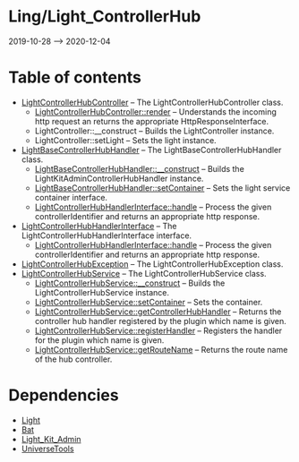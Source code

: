 Ling/Light_ControllerHub
================
2019-10-28 --> 2020-12-04




Table of contents
===========

- [LightControllerHubController](https://github.com/lingtalfi/Light_ControllerHub/blob/master/doc/api/Ling/Light_ControllerHub/Controller/LightControllerHubController.md) &ndash; The LightControllerHubController class.
    - [LightControllerHubController::render](https://github.com/lingtalfi/Light_ControllerHub/blob/master/doc/api/Ling/Light_ControllerHub/Controller/LightControllerHubController/render.md) &ndash; Understands the incoming http request an returns the appropriate HttpResponseInterface.
    - LightController::__construct &ndash; Builds the LightController instance.
    - LightController::setLight &ndash; Sets the light instance.
- [LightBaseControllerHubHandler](https://github.com/lingtalfi/Light_ControllerHub/blob/master/doc/api/Ling/Light_ControllerHub/ControllerHubHandler/LightBaseControllerHubHandler.md) &ndash; The LightBaseControllerHubHandler class.
    - [LightBaseControllerHubHandler::__construct](https://github.com/lingtalfi/Light_ControllerHub/blob/master/doc/api/Ling/Light_ControllerHub/ControllerHubHandler/LightBaseControllerHubHandler/__construct.md) &ndash; Builds the LightKitAdminControllerHubHandler instance.
    - [LightBaseControllerHubHandler::setContainer](https://github.com/lingtalfi/Light_ControllerHub/blob/master/doc/api/Ling/Light_ControllerHub/ControllerHubHandler/LightBaseControllerHubHandler/setContainer.md) &ndash; Sets the light service container interface.
    - [LightControllerHubHandlerInterface::handle](https://github.com/lingtalfi/Light_ControllerHub/blob/master/doc/api/Ling/Light_ControllerHub/ControllerHubHandler/LightControllerHubHandlerInterface/handle.md) &ndash; Process the given controllerIdentifier and returns an appropriate http response.
- [LightControllerHubHandlerInterface](https://github.com/lingtalfi/Light_ControllerHub/blob/master/doc/api/Ling/Light_ControllerHub/ControllerHubHandler/LightControllerHubHandlerInterface.md) &ndash; The LightControllerHubHandlerInterface interface.
    - [LightControllerHubHandlerInterface::handle](https://github.com/lingtalfi/Light_ControllerHub/blob/master/doc/api/Ling/Light_ControllerHub/ControllerHubHandler/LightControllerHubHandlerInterface/handle.md) &ndash; Process the given controllerIdentifier and returns an appropriate http response.
- [LightControllerHubException](https://github.com/lingtalfi/Light_ControllerHub/blob/master/doc/api/Ling/Light_ControllerHub/Exception/LightControllerHubException.md) &ndash; The LightControllerHubException class.
- [LightControllerHubService](https://github.com/lingtalfi/Light_ControllerHub/blob/master/doc/api/Ling/Light_ControllerHub/Service/LightControllerHubService.md) &ndash; The LightControllerHubService class.
    - [LightControllerHubService::__construct](https://github.com/lingtalfi/Light_ControllerHub/blob/master/doc/api/Ling/Light_ControllerHub/Service/LightControllerHubService/__construct.md) &ndash; Builds the LightControllerHubService instance.
    - [LightControllerHubService::setContainer](https://github.com/lingtalfi/Light_ControllerHub/blob/master/doc/api/Ling/Light_ControllerHub/Service/LightControllerHubService/setContainer.md) &ndash; Sets the container.
    - [LightControllerHubService::getControllerHubHandler](https://github.com/lingtalfi/Light_ControllerHub/blob/master/doc/api/Ling/Light_ControllerHub/Service/LightControllerHubService/getControllerHubHandler.md) &ndash; Returns the controller hub handler registered by the plugin which name is given.
    - [LightControllerHubService::registerHandler](https://github.com/lingtalfi/Light_ControllerHub/blob/master/doc/api/Ling/Light_ControllerHub/Service/LightControllerHubService/registerHandler.md) &ndash; Registers the handler for the plugin which name is given.
    - [LightControllerHubService::getRouteName](https://github.com/lingtalfi/Light_ControllerHub/blob/master/doc/api/Ling/Light_ControllerHub/Service/LightControllerHubService/getRouteName.md) &ndash; Returns the route name of the hub controller.


Dependencies
============
- [Light](https://github.com/lingtalfi/Light)
- [Bat](https://github.com/lingtalfi/Bat)
- [Light_Kit_Admin](https://github.com/lingtalfi/Light_Kit_Admin)
- [UniverseTools](https://github.com/lingtalfi/UniverseTools)


